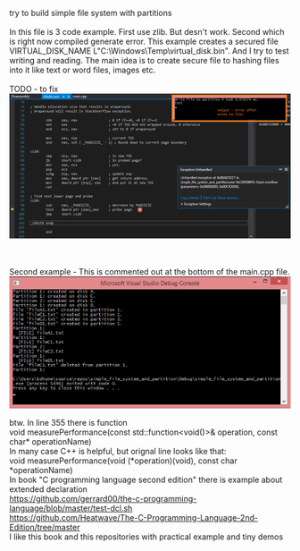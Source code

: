 try to build simple file system with partitions
<br /><br />
In this file is 3 code example. First use zlib. But desn't work. Second which is right now compiled generate error. 
This example creates a secured file  VIRTUAL_DISK_NAME L"C:\\Windows\\Temp\\virtual_disk.bin". And I try to test writing and reading.
The main idea is to create secure file to hashing files into it like text or word files, images etc.
<br /><br />
TODO - to fix
<br />
![dump](https://raw.githubusercontent.com/KarolDuracz/scratchpad/main/Win32/simple_file_system_with_partitions/error_fs_.png)

<br /><br />
Second example - This is commented out at the bottom of the main.cpp file.
<br />
![dump](https://raw.githubusercontent.com/KarolDuracz/scratchpad/main/Win32/simple_file_system_with_partitions/last_example_fs.png)

btw.
In line 355 there is function <br />
void measurePerformance(const std::function<void()>& operation, const char* operationName) <br />
In many case C++ is helpful, but orignal line looks like that: <br />
void measurePerformance(void (*operation)(void), const char *operationName) <br />
In book "C programming language second edition" there is example about extended declaration<br />
https://github.com/gerrard00/the-c-programming-language/blob/master/test-dcl.sh <br >
https://github.com/Heatwave/The-C-Programming-Language-2nd-Edition/tree/master <br />
I like this book and this repositories with practical example and tiny demos <br />
